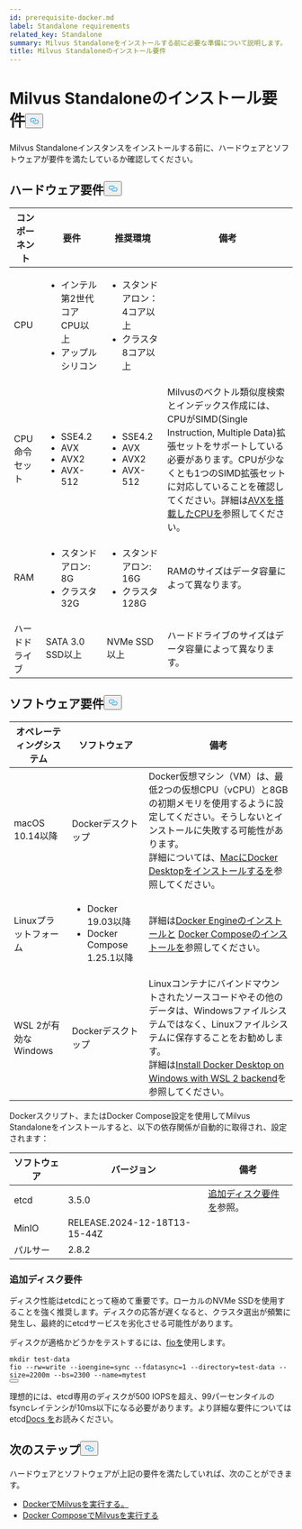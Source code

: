 ```yaml
---
id: prerequisite-docker.md
label: Standalone requirements
related_key: Standalone
summary: Milvus Standaloneをインストールする前に必要な準備について説明します。
title: Milvus Standaloneのインストール要件
---
```

<h1 id="Requirements-for-Installing-Milvus-Standalone" class="common-anchor-header">Milvus Standaloneのインストール要件<button data-href="#Requirements-for-Installing-Milvus-Standalone" class="anchor-icon" translate="no">
      <svg translate="no"
        aria-hidden="true"
        focusable="false"
        height="20"
        version="1.1"
        viewBox="0 0 16 16"
        width="16"
      >
        <path
          fill="#0092E4"
          fill-rule="evenodd"
          d="M4 9h1v1H4c-1.5 0-3-1.69-3-3.5S2.55 3 4 3h4c1.45 0 3 1.69 3 3.5 0 1.41-.91 2.72-2 3.25V8.59c.58-.45 1-1.27 1-2.09C10 5.22 8.98 4 8 4H4c-.98 0-2 1.22-2 2.5S3 9 4 9zm9-3h-1v1h1c1 0 2 1.22 2 2.5S13.98 12 13 12H9c-.98 0-2-1.22-2-2.5 0-.83.42-1.64 1-2.09V6.25c-1.09.53-2 1.84-2 3.25C6 11.31 7.55 13 9 13h4c1.45 0 3-1.69 3-3.5S14.5 6 13 6z"
        ></path>
      </svg>
    </button></h1><p>Milvus Standaloneインスタンスをインストールする前に、ハードウェアとソフトウェアが要件を満たしているか確認してください。</p>
<h2 id="Hardware-requirements" class="common-anchor-header">ハードウェア要件<button data-href="#Hardware-requirements" class="anchor-icon" translate="no">
      <svg translate="no"
        aria-hidden="true"
        focusable="false"
        height="20"
        version="1.1"
        viewBox="0 0 16 16"
        width="16"
      >
        <path
          fill="#0092E4"
          fill-rule="evenodd"
          d="M4 9h1v1H4c-1.5 0-3-1.69-3-3.5S2.55 3 4 3h4c1.45 0 3 1.69 3 3.5 0 1.41-.91 2.72-2 3.25V8.59c.58-.45 1-1.27 1-2.09C10 5.22 8.98 4 8 4H4c-.98 0-2 1.22-2 2.5S3 9 4 9zm9-3h-1v1h1c1 0 2 1.22 2 2.5S13.98 12 13 12H9c-.98 0-2-1.22-2-2.5 0-.83.42-1.64 1-2.09V6.25c-1.09.53-2 1.84-2 3.25C6 11.31 7.55 13 9 13h4c1.45 0 3-1.69 3-3.5S14.5 6 13 6z"
        ></path>
      </svg>
    </button></h2><table>
<thead>
<tr><th>コンポーネント</th><th>要件</th><th>推奨環境</th><th>備考</th></tr>
</thead>
<tbody>
<tr><td>CPU</td><td><ul><li>インテル第2世代コアCPU以上</li><li>アップルシリコン</li></ul></td><td><ul><li>スタンドアロン：4コア以上</li><li>クラスタ8コア以上</li></ul></td><td></td></tr>
<tr><td>CPU命令セット</td><td><ul><li>SSE4.2</li><li>AVX</li><li>AVX2</li><li>AVX-512</li></ul></td><td><ul><li>SSE4.2</li><li>AVX</li><li>AVX2</li><li>AVX-512</li></ul></td><td>Milvusのベクトル類似度検索とインデックス作成には、CPUがSIMD(Single Instruction, Multiple Data)拡張セットをサポートしている必要があります。CPUが少なくとも1つのSIMD拡張セットに対応していることを確認してください。詳細は<a href="https://en.wikipedia.org/wiki/Advanced_Vector_Extensions#CPUs_with_AVX">AVXを搭載したCPUを</a>参照してください。</td></tr>
<tr><td>RAM</td><td><ul><li>スタンドアロン: 8G</li><li>クラスタ32G</li></ul></td><td><ul><li>スタンドアロン: 16G</li><li>クラスタ128G</li></ul></td><td>RAMのサイズはデータ容量によって異なります。</td></tr>
<tr><td>ハードドライブ</td><td>SATA 3.0 SSD以上</td><td>NVMe SSD以上</td><td>ハードドライブのサイズはデータ容量によって異なります。</td></tr>
</tbody>
</table>
<h2 id="Software-requirements" class="common-anchor-header">ソフトウェア要件<button data-href="#Software-requirements" class="anchor-icon" translate="no">
      <svg translate="no"
        aria-hidden="true"
        focusable="false"
        height="20"
        version="1.1"
        viewBox="0 0 16 16"
        width="16"
      >
        <path
          fill="#0092E4"
          fill-rule="evenodd"
          d="M4 9h1v1H4c-1.5 0-3-1.69-3-3.5S2.55 3 4 3h4c1.45 0 3 1.69 3 3.5 0 1.41-.91 2.72-2 3.25V8.59c.58-.45 1-1.27 1-2.09C10 5.22 8.98 4 8 4H4c-.98 0-2 1.22-2 2.5S3 9 4 9zm9-3h-1v1h1c1 0 2 1.22 2 2.5S13.98 12 13 12H9c-.98 0-2-1.22-2-2.5 0-.83.42-1.64 1-2.09V6.25c-1.09.53-2 1.84-2 3.25C6 11.31 7.55 13 9 13h4c1.45 0 3-1.69 3-3.5S14.5 6 13 6z"
        ></path>
      </svg>
    </button></h2><table>
<thead>
<tr><th>オペレーティングシステム</th><th>ソフトウェア</th><th>備考</th></tr>
</thead>
<tbody>
<tr><td>macOS 10.14以降</td><td>Dockerデスクトップ</td><td>Docker仮想マシン（VM）は、最低2つの仮想CPU（vCPU）と8GBの初期メモリを使用するように設定してください。そうしないとインストールに失敗する可能性があります。<br/>詳細については、<a href="https://docs.docker.com/desktop/mac/install/">MacにDocker Desktopをインストールするを</a>参照してください。</td></tr>
<tr><td>Linuxプラットフォーム</td><td><ul><li>Docker 19.03以降</li><li>Docker Compose 1.25.1以降</li></ul></td><td>詳細は<a href="https://docs.docker.com/engine/install/">Docker Engineのインストールと</a> <a href="https://docs.docker.com/compose/install/">Docker Composeのインストールを</a>参照してください。</td></tr>
<tr><td>WSL 2が有効なWindows</td><td>Dockerデスクトップ</td><td>Linuxコンテナにバインドマウントされたソースコードやその他のデータは、Windowsファイルシステムではなく、Linuxファイルシステムに保存することをお勧めします。<br/>詳細は<a href="https://docs.docker.com/desktop/windows/install/#wsl-2-backend">Install Docker Desktop on Windows with WSL 2 backend</a>を参照してください。</td></tr>
</tbody>
</table>
<p>Dockerスクリプト、またはDocker Compose設定を使用してMilvus Standaloneをインストールすると、以下の依存関係が自動的に取得され、設定されます：</p>
<table>
<thead>
<tr><th>ソフトウェア</th><th>バージョン</th><th>備考</th></tr>
</thead>
<tbody>
<tr><td>etcd</td><td>3.5.0</td><td><a href="#Additional-disk-requirements">追加ディスク要件を</a>参照。</td></tr>
<tr><td>MinIO</td><td>RELEASE.2024-12-18T13-15-44Z</td><td></td></tr>
<tr><td>パルサー</td><td>2.8.2</td><td></td></tr>
</tbody>
</table>
<h3 id="Additional-disk-requirements" class="common-anchor-header">追加ディスク要件</h3><p>ディスク性能はetcdにとって極めて重要です。ローカルのNVMe SSDを使用することを強く推奨します。ディスクの応答が遅くなると、クラスタ選出が頻繁に発生し、最終的にetcdサービスを劣化させる可能性があります。</p>
<p>ディスクが適格かどうかをテストするには、<a href="https://github.com/axboe/fio">fioを</a>使用します。</p>
<pre><code translate="no" class="language-bash"><span class="hljs-built_in">mkdir</span> test-data
fio --rw=write --ioengine=<span class="hljs-built_in">sync</span> --fdatasync=1 --directory=test-data --size=2200m --bs=2300 --name=mytest
<button class="copy-code-btn"></button></code></pre>
<p>理想的には、etcd専用のディスクが500 IOPSを超え、99パーセンタイルのfsyncレイテンシが10ms以下になる必要があります。より詳細な要件については etcd<a href="https://etcd.io/docs/v3.5/op-guide/hardware/#disks">Docs を</a>お読みください。</p>
<h2 id="Whats-next" class="common-anchor-header">次のステップ<button data-href="#Whats-next" class="anchor-icon" translate="no">
      <svg translate="no"
        aria-hidden="true"
        focusable="false"
        height="20"
        version="1.1"
        viewBox="0 0 16 16"
        width="16"
      >
        <path
          fill="#0092E4"
          fill-rule="evenodd"
          d="M4 9h1v1H4c-1.5 0-3-1.69-3-3.5S2.55 3 4 3h4c1.45 0 3 1.69 3 3.5 0 1.41-.91 2.72-2 3.25V8.59c.58-.45 1-1.27 1-2.09C10 5.22 8.98 4 8 4H4c-.98 0-2 1.22-2 2.5S3 9 4 9zm9-3h-1v1h1c1 0 2 1.22 2 2.5S13.98 12 13 12H9c-.98 0-2-1.22-2-2.5 0-.83.42-1.64 1-2.09V6.25c-1.09.53-2 1.84-2 3.25C6 11.31 7.55 13 9 13h4c1.45 0 3-1.69 3-3.5S14.5 6 13 6z"
        ></path>
      </svg>
    </button></h2><p>ハードウェアとソフトウェアが上記の要件を満たしていれば、次のことができます。</p>
<ul>
<li><a href="/docs/ja/install_standalone-docker.md">DockerでMilvusを実行する。</a></li>
<li><a href="/docs/ja/install_standalone-docker-compose.md">Docker ComposeでMilvusを実行する</a></li>
</ul>
